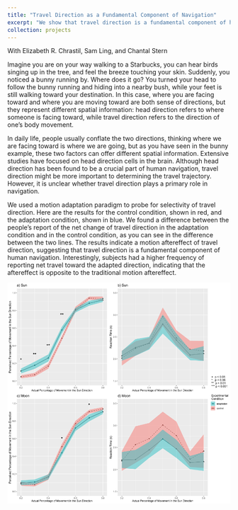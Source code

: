 ```yaml
---
title: "Travel Direction as a Fundamental Component of Navigation"
excerpt: "We show that travel direction is a fundamental component of human navigation. <br/><img src='/images/travel_direction.png'>"
collection: projects
---
```

With Elizabeth R. Chrastil, Sam Ling, and Chantal Stern

Imagine you are on your way walking to a Starbucks, you can hear birds singing up in the tree, and feel the breeze touching your skin. Suddenly, you noticed a bunny running by. Where does it go? You turned your head to follow the bunny running and hiding into a nearby bush, while your feet is still walking toward your destination. In this case, where you are facing toward and where you are moving toward are both sense of directions, but they represent different spatial information: head direction refers to where someone is facing toward, while travel direction refers to the direction of one’s body movement. 

In daily life, people usually conflate the two directions, thinking where we are facing toward is where we are going, but as you have seen in the bunny example, these two factors can offer different spatial information. Extensive studies have focused on head direction cells in the brain. Although head direction has been found to be a crucial part of human navigation, travel direction might be more important to determining the travel trajectory. However, it is unclear whether travel direction plays a primary role in navigation. 

We used a motion adaptation paradigm to probe for selectivity of travel direction. Here are the results for the control condition, shown in red, and the adaptation condition, shown in blue. We found a difference between the people’s report of the net change of travel direction in the adaptation condition and in the control condition, as you can see in the difference between the two lines. The results indicate a motion aftereffect of travel direction, suggesting that travel direction is a fundamental component of human navigation. Interestingly, subjects had a higher frequency of reporting net travel toward the adapted direction, indicating that the aftereffect is opposite to the traditional motion aftereffect.  


<img src='/images/travel_direction2.png'>

